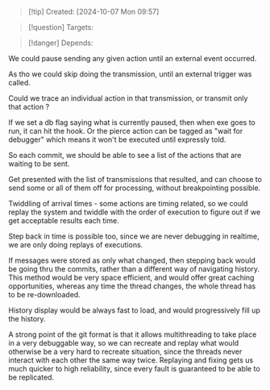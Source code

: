 
>[!tip] Created: [2024-10-07 Mon 09:57]

>[!question] Targets: 

>[!danger] Depends: 

We could pause sending any given action until an external event occurred.

As tho we could skip doing the transmission, until an external trigger was called.

Could we trace an individual action in that transmission, or transmit only that action ?

If we set a db flag saying what is currently paused, then when exe goes to run, it can hit the hook.  Or the pierce action can be tagged as "wait for debugger" which means it won't be executed until expressly told.

So each commit, we should be able to see a list of the actions that are waiting to be sent.

Get presented with the list of transmissions that resulted, and can choose to send some or all of them off for processing, without breakpointing possible.

Twiddling of arrival times - some actions are timing related, so we could replay the system and twiddle with the order of execution to figure out if we get acceptable results each time.

Step back in time is possible too, since we are never debugging in realtime, we are only doing replays of executions.

If messages were stored as only what changed, then stepping back would be going thru the commits, rather than a different way of navigating history.
This method would be very space efficient, and would offer great caching opportunities, whereas any time the thread changes, the whole thread has to be re-downloaded.

History display would be always fast to load, and would progressively fill up the history.

A strong point of the git format is that it allows multithreading to take place in a very debuggable way, so we can recreate and replay what would otherwise be a very hard to recreate situation, since the threads never interact with each other the same way twice.  Replaying and fixing gets us much quicker to high reliability, since every fault is guaranteed to be able to be replicated.